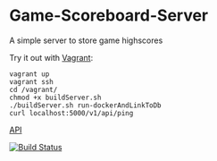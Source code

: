 # Game-Scoreboard-Server
A simple server to store game highscores

Try it out with [Vagrant](https://www.vagrantup.com/):

    vagrant up
    vagrant ssh
    cd /vagrant/
    chmod +x buildServer.sh
    ./buildServer.sh run-dockerAndLinkToDb
    curl localhost:5000/v1/api/ping

[API](API.md)

[![Build Status](https://travis-ci.org/andmos/Game-Scoreboard-Server.svg?branch=master)](https://travis-ci.org/andmos/Game-Scoreboard-Server)
